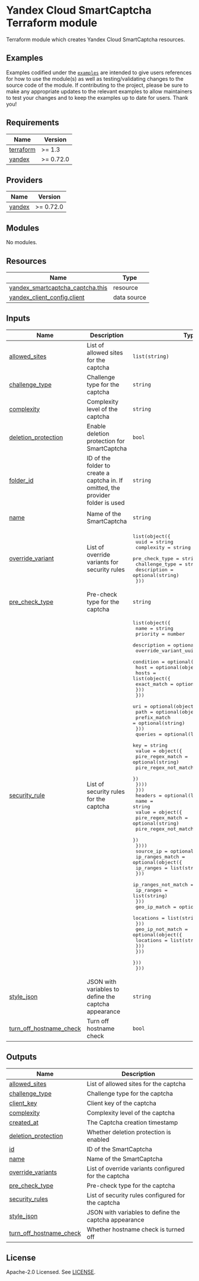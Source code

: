 # Yandex Cloud SmartCaptcha Terraform module

Terraform module which creates Yandex Cloud SmartCaptcha resources.

## Examples

Examples codified under
the [`examples`](https://github.com/terraform-yacloud-modules/terraform-yandex-module-template/tree/main/examples) are intended
to give users references for how to use the module(s) as well as testing/validating changes to the source code of the
module. If contributing to the project, please be sure to make any appropriate updates to the relevant examples to allow
maintainers to test your changes and to keep the examples up to date for users. Thank you!

<!-- BEGIN_TF_DOCS -->
## Requirements

| Name | Version |
|------|---------|
| <a name="requirement_terraform"></a> [terraform](#requirement\_terraform) | >= 1.3 |
| <a name="requirement_yandex"></a> [yandex](#requirement\_yandex) | >= 0.72.0 |

## Providers

| Name | Version |
|------|---------|
| <a name="provider_yandex"></a> [yandex](#provider\_yandex) | >= 0.72.0 |

## Modules

No modules.

## Resources

| Name | Type |
|------|------|
| [yandex_smartcaptcha_captcha.this](https://registry.terraform.io/providers/yandex-cloud/yandex/latest/docs/resources/smartcaptcha_captcha) | resource |
| [yandex_client_config.client](https://registry.terraform.io/providers/yandex-cloud/yandex/latest/docs/data-sources/client_config) | data source |

## Inputs

| Name | Description | Type | Default | Required |
|------|-------------|------|---------|:--------:|
| <a name="input_allowed_sites"></a> [allowed\_sites](#input\_allowed\_sites) | List of allowed sites for the captcha | `list(string)` | `[]` | no |
| <a name="input_challenge_type"></a> [challenge\_type](#input\_challenge\_type) | Challenge type for the captcha | `string` | `"IMAGE_TEXT"` | no |
| <a name="input_complexity"></a> [complexity](#input\_complexity) | Complexity level of the captcha | `string` | `"HARD"` | no |
| <a name="input_deletion_protection"></a> [deletion\_protection](#input\_deletion\_protection) | Enable deletion protection for SmartCaptcha | `bool` | `true` | no |
| <a name="input_folder_id"></a> [folder\_id](#input\_folder\_id) | ID of the folder to create a captcha in. If omitted, the provider folder is used | `string` | `null` | no |
| <a name="input_name"></a> [name](#input\_name) | Name of the SmartCaptcha | `string` | `"demo-captcha-simple"` | no |
| <a name="input_override_variant"></a> [override\_variant](#input\_override\_variant) | List of override variants for security rules | <pre>list(object({<br/>    uuid           = string<br/>    complexity     = string<br/>    pre_check_type = string<br/>    challenge_type = string<br/>    description    = optional(string)<br/>  }))</pre> | `[]` | no |
| <a name="input_pre_check_type"></a> [pre\_check\_type](#input\_pre\_check\_type) | Pre-check type for the captcha | `string` | `"SLIDER"` | no |
| <a name="input_security_rule"></a> [security\_rule](#input\_security\_rule) | List of security rules for the captcha | <pre>list(object({<br/>    name                  = string<br/>    priority              = number<br/>    description           = optional(string)<br/>    override_variant_uuid = string<br/>    condition = optional(object({<br/>      host = optional(object({<br/>        hosts = list(object({<br/>          exact_match = optional(string)<br/>        }))<br/>      }))<br/>      uri = optional(object({<br/>        path = optional(object({<br/>          prefix_match = optional(string)<br/>        }))<br/>        queries = optional(list(object({<br/>          key = string<br/>          value = object({<br/>            pire_regex_match     = optional(string)<br/>            pire_regex_not_match = optional(string)<br/>          })<br/>        })))<br/>      }))<br/>      headers = optional(list(object({<br/>        name = string<br/>        value = object({<br/>          pire_regex_match     = optional(string)<br/>          pire_regex_not_match = optional(string)<br/>        })<br/>      })))<br/>      source_ip = optional(object({<br/>        ip_ranges_match = optional(object({<br/>          ip_ranges = list(string)<br/>        }))<br/>        ip_ranges_not_match = optional(object({<br/>          ip_ranges = list(string)<br/>        }))<br/>        geo_ip_match = optional(object({<br/>          locations = list(string)<br/>        }))<br/>        geo_ip_not_match = optional(object({<br/>          locations = list(string)<br/>        }))<br/>      }))<br/>    }))<br/>  }))</pre> | `[]` | no |
| <a name="input_style_json"></a> [style\_json](#input\_style\_json) | JSON with variables to define the captcha appearance | `string` | `null` | no |
| <a name="input_turn_off_hostname_check"></a> [turn\_off\_hostname\_check](#input\_turn\_off\_hostname\_check) | Turn off hostname check | `bool` | `false` | no |

## Outputs

| Name | Description |
|------|-------------|
| <a name="output_allowed_sites"></a> [allowed\_sites](#output\_allowed\_sites) | List of allowed sites for the captcha |
| <a name="output_challenge_type"></a> [challenge\_type](#output\_challenge\_type) | Challenge type for the captcha |
| <a name="output_client_key"></a> [client\_key](#output\_client\_key) | Client key of the captcha |
| <a name="output_complexity"></a> [complexity](#output\_complexity) | Complexity level of the captcha |
| <a name="output_created_at"></a> [created\_at](#output\_created\_at) | The Captcha creation timestamp |
| <a name="output_deletion_protection"></a> [deletion\_protection](#output\_deletion\_protection) | Whether deletion protection is enabled |
| <a name="output_id"></a> [id](#output\_id) | ID of the SmartCaptcha |
| <a name="output_name"></a> [name](#output\_name) | Name of the SmartCaptcha |
| <a name="output_override_variants"></a> [override\_variants](#output\_override\_variants) | List of override variants configured for the captcha |
| <a name="output_pre_check_type"></a> [pre\_check\_type](#output\_pre\_check\_type) | Pre-check type for the captcha |
| <a name="output_security_rules"></a> [security\_rules](#output\_security\_rules) | List of security rules configured for the captcha |
| <a name="output_style_json"></a> [style\_json](#output\_style\_json) | JSON with variables to define the captcha appearance |
| <a name="output_turn_off_hostname_check"></a> [turn\_off\_hostname\_check](#output\_turn\_off\_hostname\_check) | Whether hostname check is turned off |
<!-- END_TF_DOCS -->

## License

Apache-2.0 Licensed.
See [LICENSE](https://github.com/terraform-yacloud-modules/terraform-yandex-module-template/blob/main/LICENSE).
